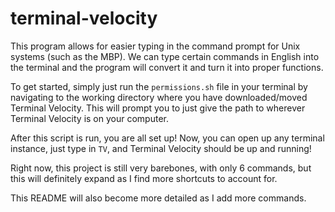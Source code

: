 # terminal-velocity
This program allows for easier typing in the command prompt for Unix systems (such as the MBP). We can type certain commands in English into the terminal and the program will convert it and turn it into proper functions.

To get started, simply just run the `permissions.sh` file in your terminal by navigating to the working directory where you have downloaded/moved Terminal Velocity. This will prompt you to just give the path to wherever Terminal Velocity is on your computer.

After this script is run, you are all set up! Now, you can open up any terminal instance, just type in `TV`, and Terminal Velocity should be up and running!

Right now, this project is still very barebones, with only 6 commands, but this will definitely expand as I find more shortcuts to account for.

This README will also become more detailed as I add more commands.